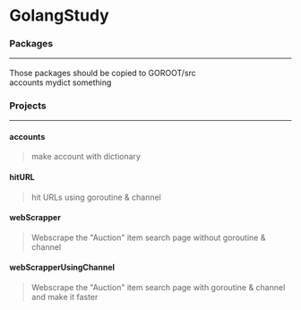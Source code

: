 # GolangStudy

### Packages <hr/>
Those packages should be copied to GOROOT/src <br/>
accounts  mydict  something

### Projects <hr/>
#### accounts <br/>
> make account with dictionary <br/>

#### hitURL    <br/>
> hit URLs using goroutine & channel <br/>

#### webScrapper   <br/>
> Webscrape the "Auction" item search page without goroutine & channel <br/>

#### webScrapperUsingChannel <br/>
> Webscrape the "Auction" item search page with goroutine & channel and make it faster <br/>